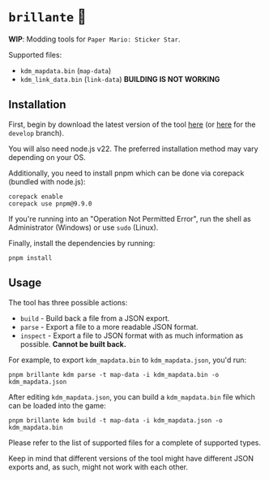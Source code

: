 # `brillante` 🌟
**WIP**: Modding tools for `Paper Mario: Sticker Star`.

Supported files:
* `kdm_mapdata.bin` (`map-data`)
* `kdm_link_data.bin` (`link-data`) **BUILDING IS NOT WORKING**

## Installation
First, begin by download the latest version of the tool [here](https://github.com/shiguww/brillante/releases) (or [here](https://github.com/shiguww/brillante/archive/refs/heads/develop.zip) for the `develop` branch).

You will also need node.js v22. The preferred installation method may vary depending on your OS.

Additionally, you need to install pnpm which can be done via corepack (bundled with node.js):
```shell
corepack enable
corepack use pnpm@9.9.0
```

If you're running into an "Operation Not Permitted Error", run the shell as Administrator (Windows) or use `sudo` (Linux).

Finally, install the dependencies by running:
```shell
pnpm install
```

## Usage
The tool has three possible actions:
* `build` - Build back a file from a JSON export.
* `parse` - Export a file to a more readable JSON format.
* `inspect` - Export a file to JSON format with as much information as possible. **Cannot be built back.**
  
For example, to export `kdm_mapdata.bin` to `kdm_mapdata.json`, you'd run:
```shell
pnpm brillante kdm parse -t map-data -i kdm_mapdata.bin -o kdm_mapdata.json
```

After editing `kdm_mapdata.json`, you can build a `kdm_mapdata.bin` file which can be loaded into the game:
```shell
pnpm brillante kdm build -t map-data -i kdm_mapdata.json -o kdm_mapdata.bin
```

Please refer to the list of supported files for a complete of supported types.

Keep in mind that different versions of the tool might have different JSON exports and, as such, might not work with each other.
